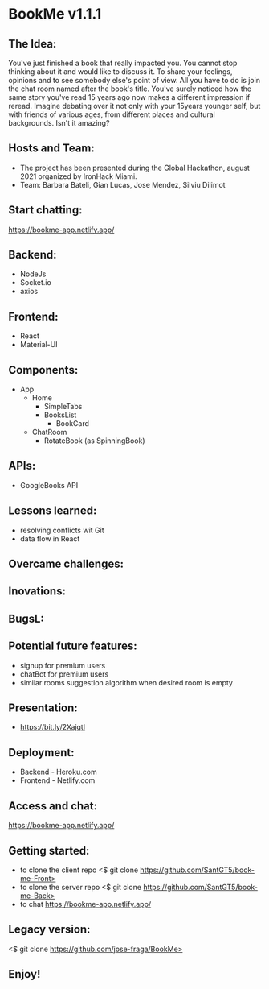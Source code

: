# BookMe v1.1.1

## The Idea:
You've just finished a book that really impacted you. 
You cannot stop thinking about it and would like to discuss it. To share your feelings, opinions and to see somebody else's point of view. 
All you have to do is join the chat room named after the book's title.
You've surely noticed how the same story you've read 15 years ago now makes a different impression if reread.
Imagine debating over it not only with your 15years younger self, but with friends of various ages, from different places and cultural backgrounds.
Isn't it amazing?

## Hosts and Team:
- The project has been presented during the Global Hackathon, august 2021 organized by IronHack Miami.
- Team: Barbara Bateli, Gian Lucas, Jose Mendez, Silviu Dilimot

## Start chatting:
https://bookme-app.netlify.app/

## Backend:
- NodeJs
- Socket.io
- axios

## Frontend:
- React
- Material-UI

## Components: 
- App
    - Home
        - SimpleTabs
        - BooksList
            - BookCard
    - ChatRoom
        - RotateBook (as SpinningBook)


## APIs:
- GoogleBooks API

## Lessons learned:
- resolving conflicts wit Git
- data flow in React 

## Overcame challenges:

## Inovations:

## BugsL:

## Potential future features:
- signup for premium users
- chatBot for premium users
- similar rooms suggestion algorithm when desired room is empty

## Presentation:
- https://bit.ly/2Xajqtl

## Deployment: 
- Backend - Heroku.com
- Frontend - Netlify.com

## Access and chat:
https://bookme-app.netlify.app/

## Getting started: 
- to clone the client repo <$ git clone https://github.com/SantGT5/book-me-Front>
- to clone the server repo <$ git clone https://github.com/SantGT5/book-me-Back>
- to chat https://bookme-app.netlify.app/

## Legacy version:
<$ git clone https://github.com/jose-fraga/BookMe>

## Enjoy!
